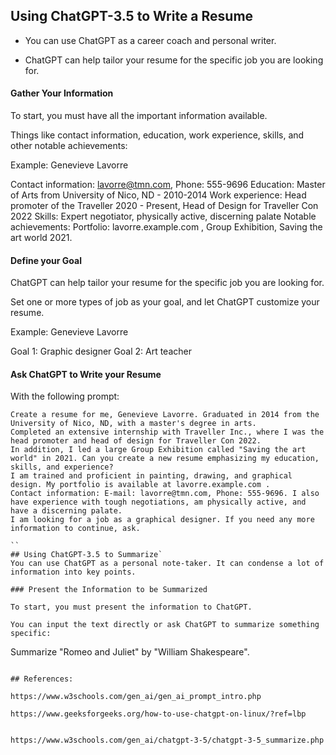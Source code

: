 ## Using ChatGPT-3.5 to Write a Resume

* You can use ChatGPT as a career coach and personal writer.

* ChatGPT can help tailor your resume for the specific job you are looking for.

#### Gather Your Information

To start, you must have all the important information available.

Things like contact information, education, work experience, skills, and other notable achievements:

Example: Genevieve Lavorre

Contact information: lavorre@tmn.com, Phone: 555-9696
Education: Master of Arts from University of Nico, ND - 2010-2014
Work experience: Head promoter of the Traveller 2020 - Present, Head of Design for Traveller Con 2022
Skills: Expert negotiator, physically active, discerning palate
Notable achievements: Portfolio: lavorre.example.com , Group Exhibition, Saving the art world 2021.

#### Define your Goal

ChatGPT can help tailor your resume for the specific job you are looking for.

Set one or more types of job as your goal, and let ChatGPT customize your resume.

Example: Genevieve Lavorre

Goal 1: Graphic designer
Goal 2: Art teacher

#### Ask ChatGPT to Write your Resume

With the following prompt:
```
Create a resume for me, Genevieve Lavorre. Graduated in 2014 from the University of Nico, ND, with a master's degree in arts.
Completed an extensive internship with Traveller Inc., where I was the head promoter and head of design for Traveller Con 2022.
In addition, I led a large Group Exhibition called "Saving the art world" in 2021. Can you create a new resume emphasizing my education, skills, and experience?
I am trained and proficient in painting, drawing, and graphical design. My portfolio is available at lavorre.example.com .
Contact information: E-mail: lavorre@tmn.com, Phone: 555-9696. I also have experience with tough negotiations, am physically active, and have a discerning palate.
I am looking for a job as a graphical designer. If you need any more information to continue, ask.

``
## Using ChatGPT-3.5 to Summarize`
You can use ChatGPT as a personal note-taker. It can condense a lot of information into key points.

### Present the Information to be Summarized

To start, you must present the information to ChatGPT.

You can input the text directly or ask ChatGPT to summarize something specific:

```
Summarize "Romeo and Juliet" by "William Shakespeare".
```

## References:

https://www.w3schools.com/gen_ai/gen_ai_prompt_intro.php

https://www.geeksforgeeks.org/how-to-use-chatgpt-on-linux/?ref=lbp


https://www.w3schools.com/gen_ai/chatgpt-3-5/chatgpt-3-5_summarize.php
